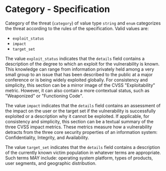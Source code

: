 # Category - Specification

Category of the threat (`category`) of value type `string` and `enum` categorizes the threat according to the rules of
the specification.
Valid values are:

* `exploit_status`
* `impact`
* `target_set`

The value `exploit_status` indicates that the `details` field contains a description of the degree to which an exploit
for the vulnerability is known. This knowledge can range from information privately held among a very small group to an
issue that has been described to the public at a major conference or is being widely exploited globally. For consistency
and simplicity, this section can be a mirror image of the CVSS "Exploitability" metric. However, it can also contain a
more contextual status, such as "Weaponized" or "Functioning Code".

The value `impact` indicates that the `details` field contains an assessment of the impact on the user or the target set
if the vulnerability is successfully exploited or a description why it cannot be exploited. If applicable, for
consistency and simplicity, this section can be a textual summary of the three CVSS impact metrics. These metrics
measure how a vulnerability detracts from the three core security properties of an information system: Confidentiality,
Integrity, and Availability.

The value `target_set` indicates that the `details` field contains a description of the currently known victim
population in whatever terms are appropriate. Such terms MAY include: operating system platform, types of products, user
segments, and geographic distribution.
